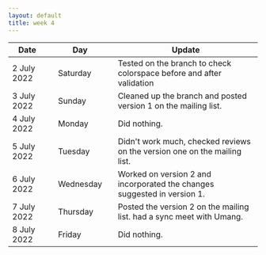 ```yaml
---
layout: default
title: week 4
---
```


|Date        ||Day          ||Update
| -----------|-|------------|-|-------------|
2 July 2022 ||Saturday        ||  Tested on the branch to check colorspace before and after validation
3 July 2022 ||Sunday        ||  Cleaned up the branch and posted version 1 on the mailing list.
4 July 2022 ||Monday        ||  Did nothing.
5 July 2022 ||Tuesday        ||  Didn't work much, checked reviews on the version one on the mailing list.
6 July 2022 ||Wednesday        ||  Worked on version 2 and incorporated the changes suggested in version 1.
7 July 2022 ||Thursday        ||  Posted the version 2 on the mailing list. had a sync meet with Umang.
8 July 2022 ||Friday        ||  Did nothing.
